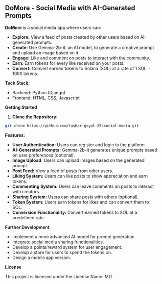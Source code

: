 ## DoMore - Social Media with AI-Generated Prompts

**DoMore** is a social media app where users can:

* **Explore:** View a feed of posts created by other users based on AI-generated prompts.
* **Create:** Use Gemma-2b-it, an AI model, to generate a creative prompt and upload an image based on it.
* **Engage:** Like and comment on posts to interact with the community.
* **Earn:** Earn tokens for every like received on your posts.
* **Convert:** Convert earned tokens to Solana (SOL) at a rate of 1 SOL = 1000 tokens.

**Tech Stack:**

* Backend: Python (Django)
* Frontend: HTML, CSS, Javascript

**Getting Started**

1. **Clone the Repository:**

```bash
git clone https://github.com/tushar-goyal-25/social-media.git
```

**Features:**

* **User Authentication:** Users can register and login to the platform.
* **AI-Generated Prompts:** Gemma-2b-it generates unique prompts based on user preferences (optional).
* **Image Upload:** Users can upload images based on the generated prompt.
* **Post Feed:** View a feed of posts from other users.
* **Liking System:** Users can like posts to show appreciation and earn tokens.
* **Commenting System:** Users can leave comments on posts to interact with creators.
* **Sharing System:** Users can share posts with others (optional).
* **Token System:** Users earn tokens for likes and can convert them to SOL.
* **Conversion Functionality:** Convert earned tokens to SOL at a predefined rate.

**Further Development**

* Implement a more advanced AI model for prompt generation.
* Integrate social media sharing functionalities.
* Develop a points/reward system for user engagement.
* Develop a store for users to spend the tokens on. 
* Design a mobile app version.




**License**

This project is licensed under the License Name: MIT
